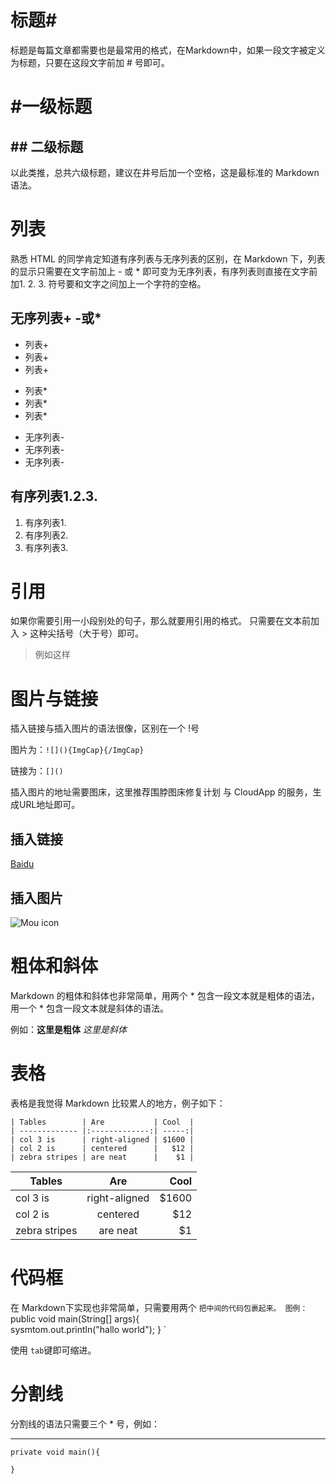 # 标题#
标题是每篇文章都需要也是最常用的格式，在Markdown中，如果一段文字被定义为标题，只要在这段文字前加 # 号即可。
# #一级标题
## ## 二级标题

以此类推，总共六级标题，建议在井号后加一个空格，这是最标准的 Markdown 语法。

# 列表
熟悉 HTML 的同学肯定知道有序列表与无序列表的区别，在 Markdown 下，列表的显示只需要在文字前加上 - 或 * 即可变为无序列表，有序列表则直接在文字前加1. 2. 3. 符号要和文字之间加上一个字符的空格。
## 无序列表+ -或*
+ 列表+
+ 列表+
+ 列表+

* 列表*
* 列表*
* 列表*

- 无序列表-
- 无序列表-
- 无序列表-

## 有序列表1.2.3.
1. 有序列表1.
2. 有序列表2.
3. 有序列表3.

# 引用
如果你需要引用一小段别处的句子，那么就要用引用的格式。 
只需要在文本前加入 > 这种尖括号（大于号）即可。
> 例如这样

# 图片与链接
插入链接与插入图片的语法很像，区别在一个 !号

图片为：`![](){ImgCap}{/ImgCap}`

链接为：`[]()`

插入图片的地址需要图床，这里推荐围脖图床修复计划 与 CloudApp 的服务，生成URL地址即可。
## 插入链接
[Baidu](www.baidu.com)
## 插入图片
![Mou icon](http://mouapp.com/Mou_128.png)

# 粗体和斜体
Markdown 的粗体和斜体也非常简单，用两个 * 包含一段文本就是粗体的语法，用一个 * 包含一段文本就是斜体的语法。

例如：**这里是粗体** *这里是斜体*

# 表格
表格是我觉得 Markdown 比较累人的地方，例子如下：
```
| Tables        | Are           | Cool  |
| ------------- |:-------------:| -----:|
| col 3 is      | right-aligned | $1600 |
| col 2 is      | centered      |   $12 |
| zebra stripes | are neat      |    $1 |
```

| Tables        | Are           | Cool  |
| ------------- |:-------------:| -----:|
| col 3 is      | right-aligned | $1600 |
| col 2 is      | centered      |   $12 |
| zebra stripes | are neat      |    $1 |

# 代码框
在 Markdown下实现也非常简单，只需要用两个 ` 把中间的代码包裹起来。
图例：
`
public void main(String[] args){           
   sysmtom.out.println("hallo world"); 
}
`

使用 `tab`键即可缩进。

# 分割线
分割线的语法只需要三个 * 号，例如：

***

```
private void main(){
    
}
```
